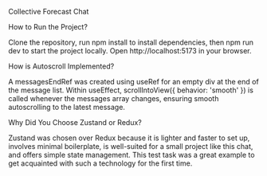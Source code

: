 Collective Forecast Chat

How to Run the Project?

Clone the repository, run npm install to install dependencies, then npm run dev to start the project locally. Open http://localhost:5173 in your browser.

How is Autoscroll Implemented?

A messagesEndRef was created using useRef for an empty div at the end of the message list. Within useEffect, scrollIntoView({ behavior: 'smooth' }) is called whenever the messages array changes, ensuring smooth autoscrolling to the latest message.

Why Did You Choose Zustand or Redux?

Zustand was chosen over Redux because it is lighter and faster to set up, involves minimal boilerplate, is well-suited for a small project like this chat, and offers simple state management. This test task was a great example to get acquainted with such a technology for the first time.
